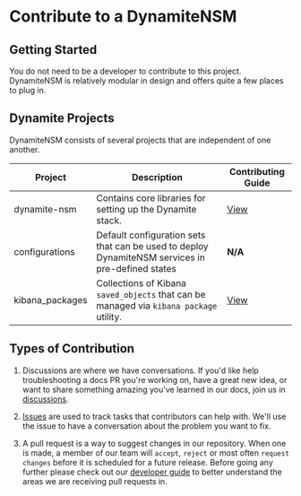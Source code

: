 # Contribute to a DynamiteNSM

## Getting Started

You do not need to be a developer to contribute to this project. DynamiteNSM is relatively modular in design
and offers quite a few places to plug in.

## Dynamite Projects

DynamiteNSM consists of several projects that are independent of one another.

| Project         | Description                                                                                      | Contributing Guide |
|-----------------|--------------------------------------------------------------------------------------------------|--------------------|
| dynamite-nsm    | Contains core libraries for setting up the Dynamite stack.                                       | [View](https://github.com/DynamiteAI/dynamite-nsm/blob/docs/master/CONTRIBUTING.md)                   |
| configurations  | Default configuration sets that can be used to deploy DynamiteNSM services in pre-defined states | **N/A**                 |
| kibana_packages | Collections of Kibana `saved_objects` that can be managed via `kibana package` utility.          | [View](https://github.com/DynamiteAI/kibana_packages/blob/main/CONTRIBUTING.md)                   |


## Types of Contribution

1. Discussions are where we have conversations. 
   If you'd like help troubleshooting a docs PR you're working on, 
   have a great new idea, or want to share something amazing you've learned in our docs, join us in [discussions](https://github.com/DynamiteAI/dynamite-nsm/discussions).
   
2. [Issues](https://github.com/DynamiteAI/dynamite-nsm/issues) are used to track tasks that contributors can help with. We'll use the issue to have a conversation about the problem you want to fix.

3. A pull request is a way to suggest changes in our repository. 
   When one is made, a member of our team will `accept`, `reject` or most often `request changes` before it is scheduled 
   for a future release. Before going any further please check out our [developer guide](/dynamite-nsm/guides/developers/01_overview) to better understand the areas we 
   are receiving pull requests in.